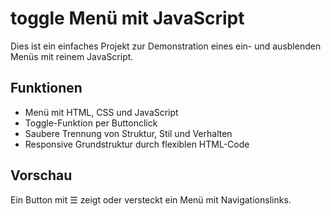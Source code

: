 # toggle Menü mit JavaScript

Dies ist ein einfaches Projekt zur Demonstration eines ein- und ausblenden Menüs mit reinem JavaScript.

## Funktionen

- Menü mit HTML, CSS und JavaScript
- Toggle-Funktion per Buttonclick
- Saubere Trennung von Struktur, Stil und Verhalten
- Responsive Grundstruktur durch flexiblen HTML-Code

## Vorschau

Ein Button mit ☰ zeigt oder versteckt ein Menü mit Navigationslinks.
